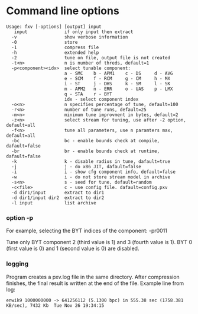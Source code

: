 # Command line options
```
Usage: fxv [-options] [output] input
   input              if only input then extract
  -v                  show verbose information
  -0                  store
  -1                  compress file
  -h                  extended help
  -2                  tune on file, output file is not created
  -t<n>               n is number of threds, default=1
  -p<component><idx>  select tunable component:
                      a - SMC    b - APM1    c - DS     d - AVG
                      e - SCM    f - RCM     g - CM     h - MX
                      i - ST     j - DHS     k - SM     l - SK
                      m - APM2   n - ERR     o - UAS    p - LMX
                      q - STA    r - BYT
                      idx - select component index
  -o<n>               n specifies percentage of tune, default=100
  -r<n>               number of tune runs, default=25
  -m<n>               minimum tune improvment in bytes, default=2
  -z<n>               select stream for tuning, use after -2 option, default=all
  -f<n>               tune all parameters, use n paramters max, default=all
  -bc                 bc - enable bounds check at compile, dafault=false
  -br                 br - enable bounds check at runtime, dafault=false
  -k                  k - disable radius in tune, dafault=true
  -j                  j - do x86 JIT, dafault=false
  -i                  i - show cfg component info, default=false
  -w                  i - do not store stream model in archive
  -s<n>               s - seed for tune, default=random
  -c<file>            c - use config file. dafault=config.pxv
  -d dir1/input       extract to dir1
  -d dir1/input dir2  extract to dir2
  -l input            list archive
```
### option -p
For example, selecting the BYT indices of the component: -pr0011

Tune only BYT component 2 (third value is 1) and 3 (fourth value is 1). BYT 0 (first value is 0) and 1 (second value is 0) are disabled.

### logging
Program creates a pxv.log file in the same directory. After compression finishes, the final result is written at the end of the file.
Example line from log:
```
enwik9 1000000000 -> 641256112 (5.1300 bpc) in 555.38 sec (1758.381 KB/sec), 7432 Kb  Tue Nov 26 19:34:15
```
